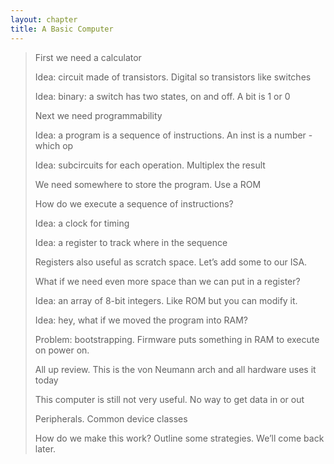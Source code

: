 ```yaml
---
layout: chapter
title: A Basic Computer
---
```


> First we need a calculator
>
> Idea: circuit made of transistors. Digital so transistors like switches
>
> Idea: binary: a switch has two states, on and off. A bit is 1 or 0
>
> Next we need programmability
>
> Idea: a program is a sequence of instructions. An inst is a number - which op
>
> Idea: subcircuits for each operation. Multiplex the result
>
> We need somewhere to store the program. Use a ROM
>
> How do we execute a sequence of instructions?
>
> Idea: a clock for timing
>
> Idea: a register to track where in the sequence
>
> Registers also useful as scratch space. Let’s add some to our ISA.
>
> What if we need even more space than we can put in a register?
>
> Idea: an array of 8-bit integers. Like ROM but you can modify it.
>
> Idea: hey, what if we moved the program into RAM?
>
> Problem: bootstrapping. Firmware puts something in RAM to execute on power on.
>
> All up review. This is the von Neumann arch and all hardware uses it today
>
> This computer is still not very useful. No way to get data in or out
>
> Peripherals. Common device classes
>
> How do we make this work? Outline some strategies. We’ll come back later.